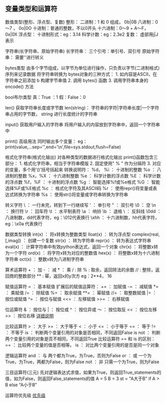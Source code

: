 ##	变量类型和运算符

数值类型(整形、浮点型、复数)
	整形：
		二进制：1 和 0 组成， 0b|0B
		八进制：0～7 ， 0o|0O
		十进制：普通的整数，不以0开头
		十六进制：0～9 + A～F， 0x|0X
	浮点型：
		十进制形式：eg：3.14
		科学计数：eg：2.3e2
	复数：
		虚部用j|J表示
	
字符串(长字符串、原始字符串)
	长字符串：
		三个引号：单引号、双引号
	原始字符串：
		需要'\'进行转义
	
bytes类型
	由多个字节组成，以字节为单位进行操作，只负责以字节(二进制格式)序列来记录数据
	将字符串转换为 bytes对象的三种方式：
		1. 如内容是ASCII，在字符串之前添加 b 构建字节串值
		2. 调用 bytes() 函数
		3. 调用字符串本身的 encode() 方法

bool布尔类型
	真：True ：1 
	假：False：0 

len() 获取字符串长度或字节数
	len(string)： 字符串的字符|字符串长度|一个字符串占用的字节数， string 进行长度统计的字符串

input() 获取用户输入的字符串
	将用户输入的内容放到字符串中，返回一个字符串中

print() 高级用法
	同时输出多个变量： eg：print(value,...sep='',end='\n',file=sys.stdout,flush=False)

格式化字符串(格式化输出)
	对各种类型的数据进行格式化输出
		print()函数包含三部分：
			1. 格式化字符串，相当于字符串模版
			2. 固定使用" % " 作为分隔符
			3. 对应的变量，多个用'()'括号括起来
	转换说明符：
		%d， %i ：	十进制的整数
		%o		：	八进制的整数
		%x，%X	：	十六进制整数
		%e		：	科学计数的浮点数
		%E		：	科学计数的浮点数
		%f，%F	：	十进制的浮点数
		%g		：	智能选择%f或%e格式
		%G		：	智能选择%F或%E格式
		%c		：	格式化字符及其ASCII码
		%r		：	使用repr()将变量或表达式转换为字符串
		%s		：	使用str()将变量或字符串转换为字符串

转义字符
	\			：	一行未完，转到下一行继续写
	\'			：	单引号
	\"			：	双引号
	\0			：	空
	\n			：	换行符
	\r			：	回车符
	\t			：	水平制表符
	\a			：	响铃
	\b			：	退格
	\\			：	反斜线
	\0dd		：	八进制数，dd代表字符，eg：\012代表换行
	\xhh		：	十六进制数，hh代表字符，eg：\x0a 代表换行

数据类型转换
	int(x)		：	将x转换为整数类型
	lloat(x)	：	转为浮点型
	complex(real,[,imag])	： 创建一个复数
	str(x)		：	转为字符串
	repr(x)		：	转为表达式字符串
	eval(x)		：	计算字符串中有效python表达式，返回一个对象
	chr(x)		：	将整数x转为一个字符
	ord(x)		：	将字符x转为对应的整数值
	hex(x)		：	将整数x转为十六进制字符串
	oct(x)		：	整数x转为八进制字符串

算术运算符
	+	：	加
	-	：	减
	*	：	乘
	/	:	除
	%	:	取余，返回除法的余数
	//	:	整除，返回商的整数部分
	**	:	幂，返回x的y次方	eg：2**4，	16

赋值运算符
	=	： 基本赋值
	扩展后的赋值运算符：
		+=	：	加赋值
		-=	：	减赋值
		*=	：	乘赋值
		/=	：	除赋值
		%=	：	取余赋值
		**=	：	幂赋值
		//=	：	取整数赋值
		|=	：	按位或赋值
		^=	：	按位与赋值
		<<=	：	左移赋值
		>>=	：	右移赋值

位运算符
	&	：	按位与
	|	：	按位或
	^	：	按位异或
	～	：	按位取反
	<<	：	按位左移
	>>	：	按位右移
	[详细说明](http://c.biancheng.net/view/2184.html)

比较运算符
	>		：	大于
	>=		：	大于等于
	<		：	小于
	<=		：	小于等于
	==		：	等于
	!=		：	不等于
	is		：	判断两个变量引用的对象是否相同，不同返回False
	is not	：	判断两个变量引用的对象是否不相同，不同返回True
		比较运算符 == 和 is 的区别：
			== ： 比较两个变量的值是否相等。 
			is ： 对比两个变量引用的是否是同一个对象	

逻辑运算符
	and		：	与	两个都为True，为True，否则为False
	or		：	或	一个为True，为True，两都为False，则为False
	not		：	非	只需一个为True，则为False

三目运算符(三元)
	先对逻辑表达式求值，如果为True，则返回True_statements的值，如为False，则返回False_statements的值
		A = 5	B = 3
		st = "A大于B" if A > B else "A小于B"

运算符优先级
	[优先级](http://c.biancheng.net/view/2190.html)


